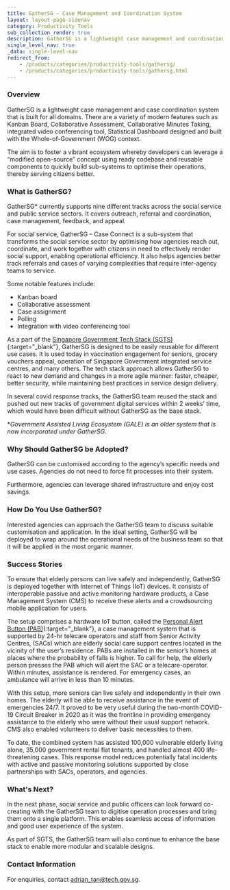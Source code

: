 ```yaml
---
title: GatherSG – Case Management and Coordination System
layout: layout-page-sidenav
category: Productivity Tools
sub_collection_render: true
description: GatherSG is a lightweight case management and coordination system that is built for all domains for developers to optimise their operations.
single_level_nav: true
_data: single-level-nav
redirect_from:
    - /products/categories/productivity-tools/gathersg/
    - /products/categories/productivity-tools/gathersg.html
---
```


### Overview

GatherSG is a lightweight case management and case coordination system that is built for all domains. There are a variety of modern features such as Kanban Board, Collaborative Assessment, Collaborative Minutes Taking, integrated video conferencing tool, Statistical Dashboard designed and built with the Whole-of-Government (WOG) context.

The aim is to foster a vibrant ecosystem whereby developers can leverage a “modified open-source” concept using ready codebase and reusable components to quickly build sub-systems to optimise their operations, thereby serving citizens better.

### What is GatherSG?

GatherSG* currently supports nine different tracks across the social service and public service sectors. It covers outreach, referral and coordination, case management, feedback, and appeal. 

For social service, GatherSG – Case Connect is a sub-system that transforms the social service sector by optimising how agencies reach out, coordinate, and work together with citizens in need to effectively render social support, enabling operational efficiency. It also helps agencies better track referrals and cases of varying complexities that require inter-agency teams to service.

Some notable features include:

-	Kanban board
-	Collaborative assessment
-	Case assignment
-	Polling 
-	Integration with video conferencing tool

As a part of the [Singapore Government Tech Stack (SGTS)](/singapore-government-tech-stack/overview/){:target="\_blank"}, GatherSG is designed to be easily reusable for different use cases. It is used today in vaccination engagement for seniors, grocery vouchers appeal, operation of Singapore Government integrated service centres, and many others. The tech stack approach allows GatherSG to react to new demand and changes in a more agile manner: faster, cheaper, better security, while maintaining best practices in service design delivery. 

In several covid response tracks, the GatherSG team reused the stack and pushed out new tracks of government digital services within 2 weeks’ time, which would have been difficult without GatherSG as the base stack.

*_Government Assisted Living Ecosystem (GALE)  is an older system that is now incorporated under GatherSG_.  

### Why Should GatherSG be Adopted?

GatherSG can be customised according to the agency’s specific needs and use cases. Agencies do not need to force fit processes into their system. 

Furthermore, agencies can leverage shared infrastructure and enjoy cost savings. 

### How Do You Use GatherSG?

Interested agencies can approach the GatherSG team to discuss suitable customisation and application. In the ideal setting, GatherSG will be deployed to wrap around the operational needs of the business team so that it will be applied in the most organic manner.

### Success Stories

To ensure that elderly persons can live safely and independently, GatherSG is deployed together with Internet of Things (IoT) devices. It consists of interoperable passive and active monitoring hardware products, a Case Management System (CMS) to receive these alerts and a crowdsourcing mobile application for users.

The setup comprises a hardware IoT button, called the [Personal Alert Button (PAB)](/products/categories/sensor-platforms-and-internet-of-things/personal-alert-button){:target="\_blank"}, a case management system that is supported by 24-hr telecare operators and staff from Senior Activity Centres, (SACs) which are elderly social care support centres located in the vicinity of the user’s residence. PABs are installed in the senior’s homes at places where the probability of falls is higher. To call for help, the elderly person presses the PAB which will alert the SAC or a telecare-operator. Within minutes, assistance is rendered. For emergency cases, an ambulance will arrive in less than 10 minutes.

With this setup, more seniors can live safely and independently in their own homes. The elderly will be able to receive assistance in the event of emergencies 24/7. It proved to be very useful during the two-month COVID-19 Circuit Breaker in 2020 as it was the frontline in providing emergency assistance to the elderly who were without their usual support network. CMS also enabled volunteers to deliver basic necessities to them.

To date, the combined system has assisted 100,000 vulnerable elderly living alone, 35,000 government rental flat tenants, and handled almost 400 life-threatening cases. This response model reduces potentially fatal incidents with active and passive monitoring solutions supported by close partnerships with SACs, operators, and agencies.

### What's Next?

In the next phase, social service and public officers can look forward co-creating with the GatherSG team to digitise operation processes and bring them onto a single platform. This enables seamless access of information and good user experience of the system.

As part of SGTS, the GatherSG team will also continue to enhance the base stack to enable more modular and scalable designs.

### Contact Information

For enquiries, contact <adrian_tan@tech.gov.sg>.
